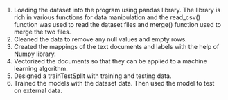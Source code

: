 1.	Loading the dataset into the program using pandas library. The library is rich in various functions for data manipulation and the read_csv() function was used to read the dataset files and merge() function used to merge the two files.
2.	Cleaned the data to remove any null values and empty rows.
3.	Created the mappings of the text documents and labels with the help of Numpy library.
4.	Vectorized the documents so that they can be applied to a machine learning algorithm.
5.	Designed a trainTestSplit with training and testing data.
6.	Trained the models with the dataset data. Then used the model to test on external data.
